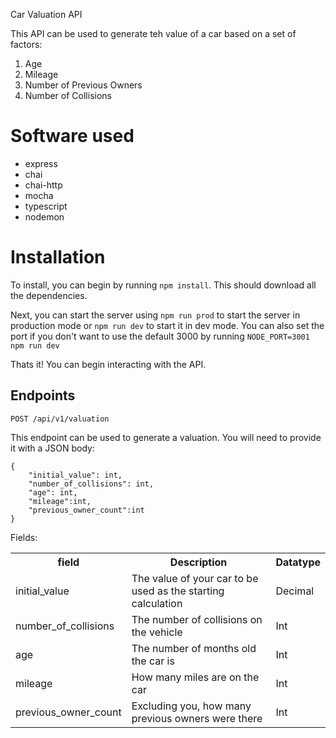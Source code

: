 Car Valuation API


This API can be used to generate teh value of a car based on a set of factors:

1. Age
2. Mileage
3. Number of Previous Owners
4. Number of Collisions

# Software used
- express
- chai
- chai-http
- mocha
- typescript
- nodemon

# Installation
To install, you can begin by running `npm install`. This should download all the dependencies.

Next, you can start the server using `npm run prod` to start the server in production mode or `npm run dev` to start it in dev mode. You can also set the port if you don't want to use the default 3000 by running `NODE_PORT=3001 npm run dev`

Thats it! You can begin interacting with the API.


## Endpoints
`POST /api/v1/valuation`


This endpoint can be used to generate a valuation. You will need to provide it with a JSON body:
```
{ 
    "initial_value": int,
    "number_of_collisions": int,
    "age": int,
    "mileage":int,
    "previous_owner_count":int
}
```

Fields:
<table>
<tr>
<th>field</th><th>Description</th><th>Datatype</th>
</tr>
<tr>
  <td>initial_value</td><td> The value of your car to be used as the starting calculation </td><td>Decimal</td>
  </tr>
  <td>number_of_collisions</td> <td>The number of collisions on the vehicle</td><td>Int</td>
   </tr>
  <td>age</td><td> The number of months old the car is</td><td>Int</td>
   </tr>
  <td>mileage</td><td>How many miles are on the car</td><td>Int</td>
   </tr>
  <td>previous_owner_count</td><td> Excluding you, how many previous owners were there</td><td>Int</td>
   </tr></table>